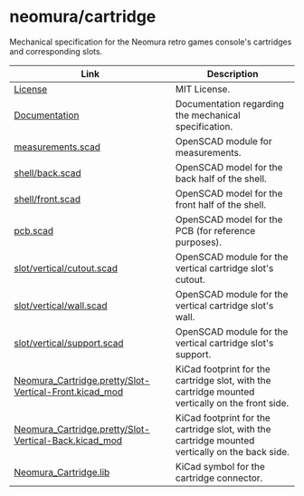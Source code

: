 # neomura/cartridge

Mechanical specification for the Neomura retro games console's cartridges and corresponding slots.

| Link                                                                                                               | Description                                                                                      |
| ------------------------------------------------------------------------------------------------------------------ | ------------------------------------------------------------------------------------------------ |
| [License](./license.md)                                                                                            | MIT License.                                                                                     |
| [Documentation](./documentation.md)                                                                                | Documentation regarding the mechanical specification.                                            |
| [measurements.scad](./measurements.scad)                                                                           | OpenSCAD module for measurements.                                                                |
| [shell/back.scad](./shell/back.scad)                                                                               | OpenSCAD model for the back half of the shell.                                                   |
| [shell/front.scad](./shell/front.scad)                                                                             | OpenSCAD model for the front half of the shell.                                                  |
| [pcb.scad](./pcb.scad)                                                                                             | OpenSCAD model for the PCB (for reference purposes).                                             |
| [slot/vertical/cutout.scad](./slot/vertical/cutout.scad)                                                           | OpenSCAD module for the vertical cartridge slot's cutout.                                        |
| [slot/vertical/wall.scad](./slot/vertical/wall.scad)                                                               | OpenSCAD module for the vertical cartridge slot's wall.                                          |
| [slot/vertical/support.scad](./slot/vertical/support.scad)                                                         | OpenSCAD module for the vertical cartridge slot's support.                                       |
| [Neomura_Cartridge.pretty/Slot-Vertical-Front.kicad_mod](./Neomura_Cartridge.pretty/Slot-Vertical-Front.kicad_mod) | KiCad footprint for the cartridge slot, with the cartridge mounted vertically on the front side. |
| [Neomura_Cartridge.pretty/Slot-Vertical-Back.kicad_mod](./Neomura_Cartridge.pretty/Slot-Vertical-Back.kicad_mod)   | KiCad footprint for the cartridge slot, with the cartridge mounted vertically on the back side.  |
| [Neomura_Cartridge.lib](./Neomura_Cartridge.lib)                                                                   | KiCad symbol for the cartridge connector.                                                        |
